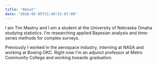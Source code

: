 ```yaml
---
title: "About"
date: "2016-05-05T21:48:51-07:00"
---
```


I am Tim Mastny and I am a student at the University of Nebraska Omaha studying statistics. I'm researching applied Bayesian analysis and time-series methods for complex surveys. 

Previously I worked in the aerospace industry, interning at NASA and working at Boeing OKC. Right now I'm an adjunct professor at Metro Community College and working towards graduation.
